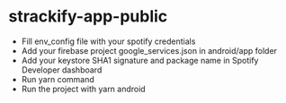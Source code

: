 # strackify-app-public

 - Fill env_config file with your spotify credentials
 - Add your firebase project google_services.json in android/app folder
 - Add your keystore SHA1 signature and package name in Spotify Developer dashboard
 - Run yarn command
 - Run  the project with yarn android
